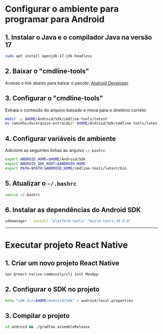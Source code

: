 # Configurar o ambiente para programar para Android

## 1. Instalar o Java e o compilador Java na versão 17
```bash
sudo apt install openjdk-17-jdk-headless
```

## 2. Baixar o "cmdline-tools"
Acesse o link abaixo para baixar o pacote:
[Android Developer](https://developer.android.com/studio?hl=pt-br)

## 3. Configurar o "cmdline-tools"
Extraia o conteúdo do arquivo baixado e mova para o diretório correto:
```bash
mkdir -p $HOME/Android/Sdk/cmdline-tools/latest
mv caminho/do/arquivo-extraido/* $HOME/Android/Sdk/cmdline-tools/latest/
```

## 4. Configurar variáveis de ambiente
Adicione as seguintes linhas ao arquivo `~/.bashrc`:
```bash
export ANDROID_HOME=$HOME/Android/Sdk
export ANDROID_SDK_ROOT=$ANDROID_HOME
export PATH=$PATH:$ANDROID_HOME/cmdline-tools/latest/bin
```

## 5. Atualizar o `~/.bashrc`
```bash
source ~/.bashrc
```

## 6. Instalar as dependências do Android SDK
```bash
sdkmanager --install "platform-tools" "build-tools;34.0.0"
```

---

# Executar projeto React Native

## 1. Criar um novo projeto React Native
```bash
npx @react-native-community/cli init MeuApp
```

## 2. Configurar o SDK no projeto
```bash
echo "sdk.dir=$HOME/Android/Sdk" > android/local.properties
```

## 3. Compilar o projeto
```bash
cd android && ./gradlew assembleRelease
```

